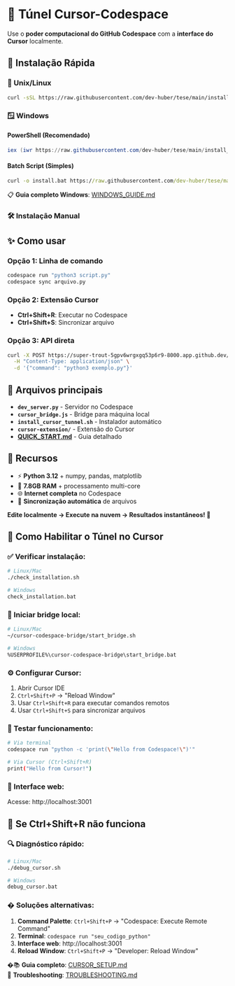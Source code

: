 # 🌉 Túnel Cursor-Codespace

Use o **poder computacional do GitHub Codespace** com a **interface do Cursor** localmente.

## 🚀 Instalação Rápida

### 🐧 Unix/Linux
```bash
curl -sSL https://raw.githubusercontent.com/dev-huber/tese/main/install_cursor_tunnel.sh | bash
```

### 🪟 Windows

#### PowerShell (Recomendado)
```powershell
iex (iwr https://raw.githubusercontent.com/dev-huber/tese/main/install_cursor_tunnel.ps1).Content
```

#### Batch Script (Simples)
```cmd
curl -o install.bat https://raw.githubusercontent.com/dev-huber/tese/main/install_cursor_tunnel.bat && install.bat
```

📋 **Guia completo Windows**: [WINDOWS_GUIDE.md](WINDOWS_GUIDE.md)

### 🛠️ Instalação Manual

## ✨ Como usar

### Opção 1: Linha de comando
```bash
codespace run "python3 script.py"
codespace sync arquivo.py
```

### Opção 2: Extensão Cursor
- **Ctrl+Shift+R**: Executar no Codespace
- **Ctrl+Shift+S**: Sincronizar arquivo

### Opção 3: API direta
```bash
curl -X POST https://super-trout-5gpv6wrgxgq53p6r9-8000.app.github.dev/execute \
  -H "Content-Type: application/json" \
  -d '{"command": "python3 exemplo.py"}'
```

## 📁 Arquivos principais

- **`dev_server.py`** - Servidor no Codespace
- **`cursor_bridge.js`** - Bridge para máquina local  
- **`install_cursor_tunnel.sh`** - Instalador automático
- **`cursor-extension/`** - Extensão do Cursor
- **[QUICK_START.md](QUICK_START.md)** - Guia detalhado

## 🎯 Recursos

- ⚡ **Python 3.12** + numpy, pandas, matplotlib
- 💾 **7.8GB RAM** + processamento multi-core
- 🌐 **Internet completa** no Codespace
- 🔄 **Sincronização automática** de arquivos

**Edite localmente → Execute na nuvem → Resultados instantâneos! 🚀**

## 🎯 Como Habilitar o Túnel no Cursor

### ✅ Verificar instalação:
```bash
# Linux/Mac
./check_installation.sh

# Windows
check_installation.bat
```

### 🚀 Iniciar bridge local:
```bash
# Linux/Mac
~/cursor-codespace-bridge/start_bridge.sh

# Windows
%USERPROFILE%\cursor-codespace-bridge\start_bridge.bat
```

### ⚙️ Configurar Cursor:
1. Abrir Cursor IDE
2. `Ctrl+Shift+P` → "Reload Window" 
3. Usar `Ctrl+Shift+R` para executar comandos remotos
4. Usar `Ctrl+Shift+S` para sincronizar arquivos

### 🧪 Testar funcionamento:
```bash
# Via terminal
codespace run "python -c 'print(\"Hello from Codespace!\")'"

# Via Cursor (Ctrl+Shift+R)
print("Hello from Cursor!")
```

### 📱 Interface web:
Acesse: http://localhost:3001

## 🔧 Se Ctrl+Shift+R não funciona

### 🔍 Diagnóstico rápido:
```bash
# Linux/Mac
./debug_cursor.sh

# Windows  
debug_cursor.bat
```

### �️ Soluções alternativas:
1. **Command Palette**: `Ctrl+Shift+P` → "Codespace: Execute Remote Command"
2. **Terminal**: `codespace run "seu_codigo_python"`
3. **Interface web**: http://localhost:3001
4. **Reload Window**: `Ctrl+Shift+P` → "Developer: Reload Window"

�📚 **Guia completo**: [CURSOR_SETUP.md](CURSOR_SETUP.md)  
🔧 **Troubleshooting**: [TROUBLESHOOTING.md](TROUBLESHOOTING.md)